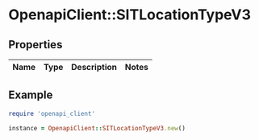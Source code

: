 # OpenapiClient::SITLocationTypeV3

## Properties

| Name | Type | Description | Notes |
| ---- | ---- | ----------- | ----- |

## Example

```ruby
require 'openapi_client'

instance = OpenapiClient::SITLocationTypeV3.new()
```

